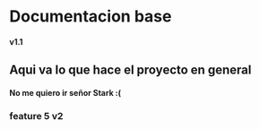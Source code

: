 # Documentacion base 
#### v1.1

## Aqui va lo que hace el proyecto en general

#### No me quiero ir señor Stark :(

### feature 5 v2